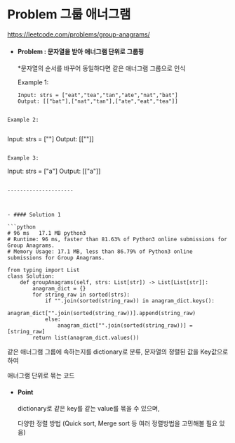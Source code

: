 # Problem 그룹 애너그램

https://leetcode.com/problems/group-anagrams/



- #### Problem : 문자열을 받아 애너그램 단위로 그룹핑

  *문자열의 순서를 바꾸어 동일하다면 같은 애너그램 그룹으로 인식

  

  Example 1:
  
  ```
  Input: strs = ["eat","tea","tan","ate","nat","bat"]
  Output: [["bat"],["nat","tan"],["ate","eat","tea"]]
```
  
Example 2:
  
  ```
  Input: strs = [""]
  Output: [[""]]
  ```

  Example 3:

  ```
  Input: strs = ["a"]
  Output: [["a"]]
  ```
  
  ---------------------

  

- #### Solution 1

  ```python
  # 96 ms	17.1 MB	python3
  # Runtime: 96 ms, faster than 81.63% of Python3 online submissions for Group Anagrams.
  # Memory Usage: 17.1 MB, less than 86.79% of Python3 online submissions for Group Anagrams.
  
  from typing import List
  class Solution:
      def groupAnagrams(self, strs: List[str]) -> List[List[str]]:
          anagram_dict = {}
          for string_raw in sorted(strs):
              if "".join(sorted(string_raw)) in anagram_dict.keys():
                  anagram_dict["".join(sorted(string_raw))].append(string_raw)
              else: 
                  anagram_dict["".join(sorted(string_raw))] = [string_raw]
          return list(anagram_dict.values())
  ```

  같은 애너그램 그룹에 속하는지를 dictionary로 분류, 문자열의 정렬된 값을 Key값으로 하여

  애너그램 단위로 묶는 코드

  

- #### Point

  dictionary로 같은 key를 같는 value를 묶을 수 있으며,

  다양한 정렬 방법 (Quick sort, Merge sort 등 여러 정렬방법을 고민해볼 필요 있음)